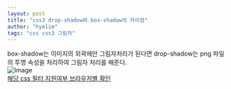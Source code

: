 ```yaml
---
layout: post
title: "css3 drop-shadow와 box-shadow의 차이점"
author: "hyelim"
tags: "css css3 그림자" 
---
```


box-shadow는 이미지의 외곽에만 그림자처리가 된다면 drop-shadow는 png 파일의 투명 속성을 처리하여 그림자 처리를 해준다.<br>
![Image](http://f.cl.ly/items/0n1Q0V0W3v252q3n002w/example2.png)<br>
[해당 css 필터 지원여부 브라우저별 확인](http://caniuse.com/#feat=css-filters)

